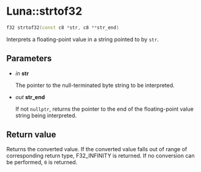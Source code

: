 # Luna::strtof32

```c++
f32 strtof32(const c8 *str, c8 **str_end)
```

Interprets a floating-point value in a string pointed to by `str`. 



## Parameters
* *in* **str**

    The pointer to the null-terminated byte string to be interpreted. 

* *out* **str_end**

    If not `nullptr`, returns the pointer to the end of the floating-point value string being interpreted. 

## Return value
Returns the converted value. If the converted value falls out of range of corresponding return type, F32_INFINITY is returned. If no conversion can be performed, `0`​ is returned. 

